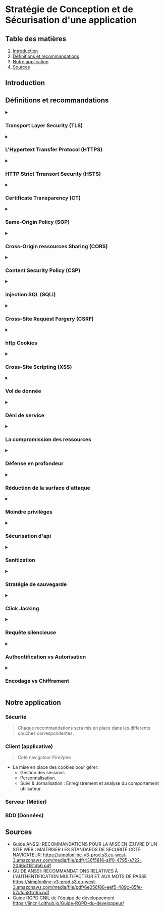 # Stratégie de Conception et de Sécurisation d'une application

## Table des matières
 1. [Introduction](#introduction)
 2. [Définitions et recommandations](#définitions-et-recommandations)
 3. [Notre application](#notre-application)
 4. [Sources](#sources)
## Introduction
<!-- Notre introduction en anglais -->



## Définitions et recommandations

<!-- Liste des termes avec définition, recommandations, exemples, couche ntier -->

<!--  Voici un Model

<details>
  <summary>

  ### I'am the HEADER
  
  </summary>

  #### Définition
  - First line.
    - Sub-First line.
  - Second line
  
  #### Recommandations
  - R1 - title of recommandation
    - Content
  - R2
    - Content

</details>

 -->
<details>
  <summary>

  ### Transport Layer Security (TLS)

  </summary>

  #### Définition
  - Transport Layer Security anciennement appelé Secure Socket Layer (SSL) est un protocole cryptographique conçu pour fournir une communications sécurisé sur un réseau informatique.
  - TLS permet de garantir 3 propriété de sécurité, 
    - `Confidentialité` : Personne d'autre ne peut lire la communication parce que elle est chiffré.
    - `Authenticité` : L'identité des participants à la communication peut être vérifier.
    - `intégrité` : Les messages de la communication ne peuvent pas être modifiées en route par un adversaire.
  #### Recommandations
  - R1 - Recommandations de sécurité relatives à TLS: 
    - Il est nécessaire de mettre en œuvre les Recommandations de sécurité relatives à TLS
    pour tout site même si celui-ci ne traite pas d’informations sensibles.
</details>

<details>
  <summary>

  ### L'Hypertext Transfer Protocol (HTTPS) 
  
  </summary>

  #### Définition
  - C'est un protocole de communication client-serveur pout accéder à des ressources sur un serveur web.
  - La mise en place de HTTPS sur un site ou une application web est une garantie de sécurité qui
    repose sur TLS pour assurer la confidentialité, l'authenticité et l’intégrité des informations échangées, ainsi que
    l’authenticité du serveur contacté.
  - les requêtes HTTP contient : une méthode, un cible et la version du protocole, contient également un en-tête.

  
  #### Recommandations
  - R2 - Mettre en œuvre HSTS
    - Il est nécessaire de mettre en œuvre `HSTS` afin de limiter les risques d’attaque de
    type **Man-In-The-Middle** dus à des accès non sécurisés générés par les utilisateurs ou
    par un attaquant.
  - R3 - Surveiller les CT logs
    - Il est recommandé que l’hébergeur ou le responsable d’un site web mette en œuvre
    un processus de surveillance des Certificate Transparency logs afin de détecter et révoquer les certificats illégitimes qui correspondent à des domaines sous son contrôle.

</details>


<details>
  <summary>

  ### HTTP Strict Trransort Security (HSTS)
  
  </summary>

  #### Définition
  - indique au navigateur d’utiliser automatiquement HTTPS pour tous les accès au site web.
  - HSTS permet à un site Web d'informer le navigateur qu'il ne doit jamais charger le site à l'aide de HTTP et qu'il doit automatiquement convertir toutes les tentatives d'accès au site à l'aide de HTTP en requêtes HTTPS.
  - Demander au navigateur d’utiliser exclusivement HTTPS pour se connecter au site
    visité et à ses sous-domaines, pour une durée d’un an : 
    ``` Strict−Transport−Securit : max−age =31536000 ; includeSubDomains ; ```
  - PS: HTTPS securise seulement l'echange d'informations il agit uniquement pendant l'échange
  
  #### Recommandations
  - R2 - Mettre en œuvre HSTS
    - Il est nécessaire de mettre en œuvre `HSTS` afin de limiter les risques d’attaque de
    type **Man-In-The-Middle** dus à des accès non sécurisés générés par les utilisateurs ou
    par un attaquant.
  - *Attention*
    - Attention, la pérennité de l’accès en HTTPS est un prérequis indispensable à HSTS, qui rendra l’accès en clair impossible

</details>
 
 
<details>
  <summary>

  ### Certificate Transparency (CT)
  
  </summary>

  #### Définition
  - L'autorité de certification c'est un eco-systeme qui vise à faciliter la détection de certificats frauduleux ou invalides.
  
  #### Recommandations
  - R3 - Surveiller les CT logs
    - Il est recommandé que l’hébergeur ou le responsable d’un site web mette en œuvre
    un processus de surveillance des *Certificate Transparency* logs afin de détecter et révoquer les certificats illégitimes qui correspondent à des domaines sous son contrôle.


</details>

<details>
  <summary>

  ### Same-Origin Policy (SOP)
  
  </summary>

  #### Définition
  - c'est un protocole qui restrient dans la communications lorsque ils ont des origine differents.
  - *SOP* est l'une des protections les plus importantes du navigateur.
  - Elle sert à vérifier que les contenus chargés sur la page proviennent du même domaine que celle-ci.
  - Toutes les données doivent provenir de la même source, c'est-à-dire du même serveur. 
  
</details>

<details>
  <summary>

  ### Cross-Origin ressources Sharing (CORS)
  
  </summary>

  #### Définition
  - le Cross-Origin Resource Sharing il est en réalité strictement interdit : quiconque appelle un site Web ne doit pas charger d’autres données venant de serveurs externes ! Mais il peut y avoir des exceptions. Si les deux exploitants du site s’entendent sur une coopération, rien ne s’oppose à un accord. Le Cross-Origin Resource Sharing (CORS) régit cette coopération, il est donc important de n'utiliser CORS que dans certains cas particuliers, et de le configurer de manière aussi restrictive que possible.
  - Accepter de partager les ressources entre un ou plusieur origine.
```js
    // hôte A
    /OPTIONS
    Origin: 'http://example.com'
    Access-Control-Request-Method: DELETE
```
```js
    // hôte B
    Access-Control-Allow-Origin: 'http://example.com'
    Access-Control-Allow-Methods: PUT, POST, DELETE
```
![This operation performs a simple exchange between the client and the server, using CORS headers to handle the privileges:](images/simple-req.png)

  #### Recommandations
  - R39 - Mettre en œuvre un preflight lors des appels COR
    - Si les données transmises par un appel CORS présentent un caractère sensible, il est
    recommandé qu’un preflight soit prévu côté serveur et forcé côté client afin de limiter le risque de fuite d’informations. Un preflight peut être forcé par la présence, à vérifier, d’un en-tête non standard dans chaque requête CORS
  - R40 - Vérifier la valeur de l'Origin lors de la réception d'une requête CORS
    - L’en-tête Origin, dont la falsification est empêchée par le navigateur, doit être contrôlé par l’application avec une liste d’Origins autorisées pour réduire le risque CSRF via CORS.
  - R41 - Cloisonner les services web au moyen de noms de domaines distincts
    - Lors de la mise en place de plusieurs WebServices indépendants, il est recommandé de dédier un domaine à chacun d’entre eux.
  - R42 - Éviter l'usage de bibliothèques publiques effectuant des appels CORS
    - Une bibliothèque JavaScript dont le code est obscurci afin de bloquer son analyse,
    mais effectuant des appels CORS ne doit pas être incluse dans les ressources d’une application web.
  - R42- -Isoler l'utilisation de bibliothèques publiques effectuant des appels CORS.
    - A défaut de pouvoir contrôler le code JavaScript d’une bibliothèque effectuant un
    appel CORS, celle-ci doit être isolée du reste de l’application via un Web Worker ou, à défaut, une iframe.
  - R43 - Anonymiser le chargement des ressources en cross-origin
    - Dans le but de limiter l’exposition des authentifiants et pour préserver la confidentialité des utilisateurs, il est recommandé de positionner l’attribut crossorigin à anonymous pour les ressources dont la récupération ne nécessite pas d’authentificaion.
  - R44 - Préférer l'utilisation de l'API Fetch à XMLHttpRequest
    - Dans la mesure du possible, l’utilisation de l’API Fetch est recommandée par rapport à XMLHttpRequest
- R50 - Cloisonner les traitements dans des iframes
  - Les traitements utilisant des ressources externes non maîtrisées, mais nécessitant la
présence d’un DOM devraient être isolés dans une iframe afin d’interdire leurs accès
aux DOM, cookies, localStorage et sessionStorage de la page parente.
- R51 - Cloisonner les traitements avec une sandbox
  - Lors de l’utilisation d’une iframe à des fins de cloisonnement, il est recommandé de
paramétrer l’attribut sandbox, qui permet une maîtrise accrue du confinement de
l’iframe.
- R58 - Proscrire l'usage de JSON-P
  - Il est recommandé de proscrire l’utilisation de la technique JSON-P. La solution à
privilégier pour consommer des ressources en cross-origin est le Cross-Origin Resource
Sharing

</details>


<details>
  <summary>

  ### Content Security Policy (CSP)
  
  </summary>

  #### Définition
  - permet de définir une stratégie de contrôle des accès aux ressources atteignables d’un site web donné par l’application de restrictions sous forme de liste d’autorisations (aussi appelée liste blanche).
  - Le principal avantage de définir une Content Security Policy (CSP) est de détecter et d’atténuer les attaques XSS.
  - Elle utilise des méta-éléments ou des en-têtes pour donner le feu vert ou bloquer le contenu chargé sur votre site web.
  - Pour activer CSP, vous devez configurer vos serveurs web afin d'ajouter un en-tête (header) HTTP Content-Security-Policy aux réponses. 
```js
  // Une autre possibilité consiste à utiliser l'élément HTML <meta> pour configurer la règle,
  <meta
    http-equiv="Content-Security-Policy"
    content="default-src 'self'; img-src https://*; child-src 'none';" />
``` 
 #### Recommandations
  - R5 - Dissocier clairement la composition des pages web
    - Il est recommandé de dissocier clairement les données (JSON), la structure (HTML),
      le style (CSS) et la logique (JavaScript) d’une page web afin de réduire le risque
      d’occurrence de vulnérabilités XSS.
  - R6 - Expliciter la nature d'une ressource avec l'en-tête Content-Type
    - L’application de la recommandation R5 permet aussi de spécifier de manière explicite
      la nature d’un contenu et donc le contexte dans lequel le navigateur peut l’utiliser.
      Spécifier un Content-Type approprié contribue à réduire le risque qu’une ressource
      soit interprétée de manière inattendue et exploitée par un attaquant.
  - R13 - Restreindre les contenus aux ressources fiables
    - Il est recommandé de mettre en œuvre CSP afin de présenter aux navigateurs une
    liste des sites reconnus comme présentant des ressources fiables et ainsi contribuer
    au principe de moindre privilège en réduisant le risque potentiel de vulnérabilité XSS.
  - R14 - Mettre en œuvre CSP par en-tête HTTP
    - Il est recommandé de privilégier la mise en œuvre de CSP par l’utilisation de l’en-tête
    HTTP Content-Security-Policy.
  - R14- - Mettre en œuvre CSP par balise meta dans les pages HTML
    - Si cela n’est pas possible via en-tête, ou dans des cas particuliers d’affermissement
    d’une stratégie, il est recommandé de mettre en œuvre CSP dans les pages HTML par l’utilisation de la balise HTML <meta>.
  - R15 - Interdire des contenus inline 
    - Les contraintes CSP ne doivent pas présenter les mots-clés suivants : data:, 'unsafe-eval' ou 'unsafe-inline'.
  - R16 - Définir la directive default-src
    - Lors de l’élaboration d’une CSP, il est recommandé de veiller à ce qu’elle contienne
    au moins la directive default-src, et que celle-ci ne soit pas simplement positionnée à « * ».
- R37 - Compléter la mise œuvre de XHR par une configuration CSP
  - Afin de limiter le risque d’exfiltration de données réalisable par un attaquant qui
serait parvenu à remplacer les XHR par des appels CORS valides, il est recommandé
de mettre en œuvre une stratégie Content Security Policy bloquant les appels XHR en
dehors de l’Origin.

</details>

<details>
  <summary>

  ### injection SQL (SQLi)
  
  </summary>

  #### Définition
  - L'injection SQL tire parti des applications web qui ne parviennent pas à valider les entrées utilisateur. Les pirates peuvent transmettre des commandes SQL via l'application web de manière malveillante pour exécution par une base de données principale.
  - L'injection SQL peut obtenir un accès non autorisé à une base de données ou récupérer des informations directement à partir de la base de données. De nombreuses violations de données sont dues à l'injection SQL.
```sql
-- Les pirates utilisent une simple chaîne appelée chaîne magique, par exemple : 
-- Nom d'utilisateur : administrateur
-- Password: anything 'or'1'='1
-- Après avoir cliqué sur le bouton de connexion, la requête SQL fonctionnera comme suit :
"SELECT Count(*) FROM Users WHERE Username=' admin ' AND Password=' anything 'or'1'='1 ' ";
```

</details>
<details>
  <summary>

  ### Cross-Site Request Forgery (CSRF) 
  
  </summary>

  #### Définition
  - Est une classe d’attaques qui force un utilisateur à exécuter, à son insu, des actions privilégiées sur une application tierce sur laquelle il est authentifié. Ce type d’attaques a lieu lors de la navigation sur un site piégé qui émet des requêtes
  vers un site de confiance, mais vulnérable au CSRF (un mécanisme d’authentification faible qui repose uniquement sur les cookies pour gérer les sessions des utilisateurs).
  - pour se protéger des attaques cross-site request forgery : La méthode recommandée et la plus largement adoptée pour lutter contre les attaques cross-site request forgery consiste à utiliser un token anti-CSRF, ou token de synchronisation qui sera géneré aléatoirement en session par le serveur.

  
  #### Recommandations
  - R7 - Vérifier l'échappement des contenus inclus
    - Les données externes employées dans quelque partie que ce soit de la réponse envoyée au navigateur doivent avoir fait l’objet d’un « échappement » adapté au contexte d’interprétation.
  - R8 - Vérifier la conformité des données issues de sources externes
    - Il est recommandé de vérifier, chaque fois que c’est possible, que les données ont
      bien la forme attendue. Lorsque cela est possible, une approche par liste d’autorisations est recommandée : par exemple une donnée censée être numérique ne doit
      être composée que de chiffres.
- R38 - Protéger les appels XHR par un contrôle anti-CSRF 
  - Il est recommandé d’ajouter un contrôle anti-CSRF aux appels XHR à l’aide d’un
  CSRF-Token. Celui-ci doit contenir une valeur aléatoire générée à l’aide d’une fonction utilisant un générateur d’aléa cryptographique et ayant une entropie minimale
  de 128 bits. Cette taille peut être atteinte en générant aléatoirement une chaîne de
  22 caractères ASCII imprimables (A à Z, a à z et 0 à 9).

</details>

<details>
  <summary>

  ### http Cookies
  
  </summary>

  #### Définition
  - Un cookie HTTP (cookie web, cookie de navigateur) est un petit ensemble de données qu'un serveur envoie au navigateur web de l'utilisateur. Le navigateur peut alors le stocker localement, puis le renvoyer à la prochaine requête vers le même serveur. Typiquement, cette méthode est utilisée par le serveur pour déterminer si deux requêtes proviennent du même navigateur.
  - Les cookies sont utilisés pour 3 raisons principales :
    - Gestion des sessions : Logins, panier d'achat, score d'un jeu, ou tout autre chose dont le serveur doit se souvenir.
    - Personnalisation : Préférences utilisateur, thèmes, et autres paramètres.
    - Suivi : Enregistrement et analyse du comportement utilisateur.
  - Les entêtes Set-Cookie et Cookie
```js
  // L'entête de réponse HTTP Set-Cookie envoie un cookie depuis le serveur vers le navigateur.
  // cookie simple est défini comme ceci:
  Set-Cookie: <nom-du-cookie>=<valeur-du-cookie>
```
  #### Recommandations
  - R26 - Ne pas stocker d'informations sensibles dans les cookies
    - Dans le cadre de la défense en profondeur et à l’exception des jetons de session, il
    est recommandé de ne pas stocker des informations sensibles dans les cookies. Leur
    utilisation n’est souhaitable que pour le stockage temporaire d’informations de faible volume, pour lesquelles la perte ou la divulgation sera sans conséquence.
  - R27 - Cloisonner les sessions au moyen de noms de domaine distincts
    - Afin d’éviter qu’un cookie ne soit envoyé par correspondance involontaire sur l’attribut Domain avec le domaine ou sous-domaine en question, il est recommandé de répartir les périmètres de responsabilité d’une application web sur des domaines différents.
  - R28 - Définir le path d'un cookie
    - Il est recommandé de restreindre la portée des cookies en suivant le principe de
moindre privilège. Le path de chaque cookie doit être ajusté au découpage hiérarchique du site web et à la sensibilité du cookie.
  - R29 - Maîtriser l'accès aux cookies en JavaScript
    - Dès lors qu’un cookie n’a d’usage que pour le serveur d’applications ou n’a pas la
nécessité d’être traité par un code exécuté sur le navigateur, l’attribut HttpOnly doit être utilisé afin de limiter le risque de vol par un code JavaScript.
  - R30 - Proscrire l'accès en JavaScript à un cookie de session
    - Pour un cookie de session, il est nécessaire de positionner l’attribut HttpOnly.
  - R31 - Limiter le transit des cookies aux flux sécurisés
    - Dès lors que des cookies sont nécessaires et que le site ou l’application n’est accessible qu’en HTTPS, le flag Secure doit être utilisé.
  - R32 -  Définir une stratégie stricte d'envoi des cookies en cross-site.
    - Dès qu’un cookie n’a pas de raison d’être émis lors de la navigation depuis un site
    web extérieur, définir l’attribut SameSite à Strict. Dans le cas contraire, utiliser la valeur Lax si le cookie n’autorise pas d’action privilégiée via la méthode HTTP GET.
  - R33 -  Définir une stratégie stricte d'envoi des cookies de session en cross-site
    - Pour un cookie de session, l’attribut SameSite doit être défini et ne doit pas être positionné à None.


</details>

<details>
  <summary>

  ### Cross-Site Scripting (XSS)
  
  </summary>

  #### Définition
  - Il s'agit d'une attaque de site Web courante qui est capable d'affecter le site Web ainsi que les utilisateurs du site Web. Les attaquants utilisent couramment JavaScript pour écrire du code malveillant dans XSS. Le code peut voler les détails des cookies de l'utilisateur , modifier les paramètres de l'utilisateur, afficher divers téléchargements de logiciels malveillants et bien d'autres.
  - Comment puis-je empêcher XSS en PHP ? Filtrez vos entrées avec une liste blanche de caractères autorisés et utilisez des indications de type ou un casting de type. Échappez vos sorties avec des **htmlentities** et  **ENT_QUOTES**  pour les contextes HTML, ou des échappements JavaScript Unicode pour les contextes JavaScript.
  #### Recommandations
  - R4 - Utiliser l'API DOM à bon escient
    - Toute intervention sur le contenu client doit être réalisée via l’API DOM. Il est recommandé de ne pas utiliser, ou à défaut de contrôler l’usage de méthodes et propriétés
    qui effectuent des substitutions ou modifications de contenu dans un contexte à
    même d’altérer le comportement de l’application web.
  - R5 - Dissocier clairement la composition des pages web
    - Il est recommandé de dissocier clairement les données (JSON), la structure (HTML),
le style (CSS) et la logique (JavaScript) d’une page web afin de réduire le risque
d’occurrence de vulnérabilités XSS.

 #### Recommandations
  - R9 - Proscrire l'usage de la fonction eval()
    - La fonction eval est dédiée à la transformation de chaîne de caractères en code
    JavaScript. L’usage de cette fonction doit être proscrit
  - R10 - Proscrire l'usage de constructions basées sur l'évaluation de code
    - Interdire l’usage des constructions JavaScript dont l’interprétation des paramètres
  peut aboutir sur de l’exécution de code arbitraire. Des exemples de telles constructions sont setInterval et setTimeout avec une chaîne de caractères en paramètre,
  le constructeur Function('code'), ou encore la méthode .constructor('code')
  du prototype d’une fonction.
  - R11 - Contrôler l'intégrité des contenus internes
    - Il est recommandé de mettre en œuvre SRI pour les ressources JavaScript et CSS internes.
  - R12 - Contrôler l'intégrité des contenus tiers
    - Dans le cas d’un site en HTTPS, il est recommandé de mettre en œuvre systématiquement le contrôle de l’intégrité des ressources via SRI afin de réduire le risque de vulnérabilité XSS, en particulier pour les contenus issus d’un CDN.
</details>

<details>
  <summary>

  ### Vol de donnée

  </summary>

#### Définition

- Attaque qui va provoquer la fuite des données tel que les identifiants, mots de passes, informations personnels et très sensibles.
- Nuit à la confidentialité des données fuités de l'auteur qui peuvent circuler librement sur le web.
- Le plus souvent utilisé pour des objectifs lucratifs, en vendant les données sur le Darkweb (Le web profond).
- Données achetés pour usurper les identités, voler de l'argent, ou les utiliser à d'autres fins malveillantes.

</details>

<details>
  <summary>

  ### Déni de service

  </summary>

#### Définition

- Attaque visant à rendre un service indisponible aux clients.
- Peut provoquer un ralentissement, voir même un arrêt complet du service.
- Nuit à la disponibilité du système et à l'image de l'entreprise ainsi qu'aux investissements financiers.

</details>

<details>
  <summary>
  
  ### La compromission des ressources
 
  </summary>

  #### Définition

  - Attaque qui vise à s'introduire dans un système, pour en modifier son contenu, introduire du code malveillant, remplacer des contenus et informations légitimes par le contenu choisi par l'attaquant (harcèlement, dénigrer, message politique).
  - nuit à l'intégrité du service et de leur propriétaire et peut également nuire aux utilisateurs.

 </details>

 <details>
  <summary>

  ### Défense en profondeur

 </summary>

  #### Définition

  - Consiste à mettre en oeuvre différentes mesures de protections de façon indépendantes pour chaque menace qui pourrais survenir
  - Il faut éviter de concentrer toutes les mesures de sécurité sur un seul point (un point d'entrée par exemple) et de laisser de coté les fonctions internes
  - Il faut privilégier des systèmes avec des unités distincts, de sorte que chacune de ces unités soient protégés et participent à la protection globale du système. 
  - Il existe différents types de défense en profondeur tel que:
    - Des logiciels anti virus
    - Des analyses de risque effectués fréquemment pour vérifier l'intégrité des données
    - des pare feu avec des règles de filtrage pour limiter les requêtes effectués

  #### Recommandations

- Cela concerne toutes les recommandations ensemble qui permette de créer une défense en profondeur de façon fiable sur chaque partie des composants

 </details>

 <details>
  <summary>
  
  ### Réduction de la surface d'attaque

 </summary>

  #### Définition

  - Consiste à ne pas exposer les services ou tout autre point d'entrée et surtout si ne sont pas indispensables.
  - Il faut limiter au maximum la présence de fonctions et composants du service qui ne seront pas strictement nécessaire pour le bon fonctionnement du système.
  - Limiter l'exposition, que ce soit logicielle ou réseau, du début à la fin (de la conception au déploiement)
  - Il existe plusieurs méthode pour cela tel que:
    - Le filtrage du port TCP qui est nécessaire pour l'administration de la base de donnée
    - La désactivation des systèmes qui ne seraient pas nécessaire dans la configuration par défaut
    - Exclure des composants ou des modules qui seront inutiles et qui risqueraient d'avoir des failles exploitable par des hackers. 

 </details>

 <details>
  <summary>
  
  ### Moindre privilèges

 </summary>

  #### Définition

  - Processus visant à ne donner strictement que des droits nécessaire aux utilisateurs et acteurs dans le système
  - Réduire le nombre de permission à un strict minimum nécessaire au bon fonctionnement de son rôle sans altérer ou bloquer ses fonctions principales.
  - Permettra de limiter le risque de compromission des composants et ainsi éviter le risque de destruction des données, de leur vol ou de leur altération.
  - Pour effectuer cela nous pouvons effectuer plusieurs taches tel que:
    - Limiter les permission de nos utilisateurs de l'application sur le système de fichier
    - Limiter les permissions de nos API afin d'empêcher n'importe quel service web ou navigateur à y accéder
    - Ne pas hésiter à utiliser RBAC afin de créer des rôles selon les besoins et selon le nombre de besoin d'accès aux diverses données et aux différentes permissions par rôles

  #### Recommandations
 </details>

<details>
  <summary>
  
  ### Sécurisation d'api

 </summary>

  #### Définition

  - Beaucoup d'entreprises utilisent des API pour connecter entre eux leurs différents services et ainsi communiquer des données plus ou moins sensibles.
  - Les fuites de données qui sont les plus importantes sont en général causés par des API avec des failles vulnérables et exploitables. (**Données médicales, données personnels, données financières**)
  - La stratégie de protection va dépendre du type de données que l'ont transfert.
  - Afin de sécuriser nos API il existe diverses manières de le faire tel que:
    - Utiliser un chiffrement à l'aide du protocole TLS
    - Utiliser des systèmes de signatures (à l'aide de clés de chiffrement) pour être sur que seul les utilisateurs autorisés puissent lire ces données.
    - Faire une analyse de risque et se renseigner sur les applications tierces que l'ont utilise et que l'ont ne maîtrise pas.
    - Identifier toutes les vulnérabilités de notre système et utiliser des solutions étudiés pour fixer ces failles comme par exemple maintenir à jour les différents composants et paquets utilisés, utiliser des outils d'analyse pour détecter des problèmes éventuels (**fuite de données, vulnérabilité d'un composant**)
    
  #### Recommandations

- R1 - Recommandations de sécurité relatives à TLS:
  - Il est nécessaire de mettre en œuvre les Recommandations de sécurité relatives à TLS pour tout site même si celui-ci ne traite pas d’informations sensibles.
- R2 - Mettre en œuvre HSTS
  - Il est nécessaire de mettre en œuvre HSTS afin de limiter les risques d’attaque de type Man-In-The-Middle dus à des accès non sécurisés générés par les utilisateurs ou par un attaquant.
- R61 - Limiter les composants logiciels tiers
  - La liste des composants applicatifs tiers employés doit être limitée au strict nécessaire. Les composants non nécessaires doivent faire l’objet d’une suppression. Si leur
suppression n’est pas envisageable, il est recommandé de les désactiver.
- R62 - Maintenir à jour les composants logiciels tiers utilisés
  - Les composants applicatifs tiers employés doivent être recensés et maintenus à jour.
Cela impose que les composants sélectionnés pour une production soient évalués sur
leur pérennité lors des phases de conception et que les vulnérabilités publiées soient
suivies pour chacun d’eux.
- R63 - Ne pas modifier le cœur des composants logiciels tiers utilisés
  - Pour faciliter leur mise à jour, il est recommandé de ne pas modifier le cœur des
composants logiciels tiers utilisés. Toutes les modifications doivent se faire par des
greffons ou par l’utilisation d’un composant adapté aux besoins
 </details>

<details>
  <summary>

  ### Sanitization

 </summary>

  #### Définition

  - Méthode pour "désinfecter" des donnés reçus afin de s'assurer qu'il ne s'agit pas de données malveillantes et prévenir de toute tentative d'attaque (**injection SQL**)
  - Il est portant de les désinfecter **avant** de les manipuler dans nos script.
  - La plupart des point d'entrés de ce type d'attaque se trouve dans les formulaires, que ce soit des formulaires de contact, ou des formulaire d'inscription et de connexion
  - Les attaques sur ce genre de formulaires peuvent également être:
    - des tentatives d'inclusion de fichiers malveillants
    - des injections de code (javascript par exemple)
    - Le [clickjacking](#click-jacking) 

  #### Recommandations

 </details> 

 <details>
  <summary>
  
  ### Stratégie de sauvegarde

 </summary>

  #### Définition

  - Plan qui consiste à garantir que les données qui sont essentielles à l'entreprise soient sauvegardés et prêtes à être restaurées lors d'une perte de données. 
  - Il faut minimiser les temps d'arrêt de l'entreprise ou du service autant que possible.
  - La continuité commerciale repose sur cette stratégie de sauvegarde et sur la reprise d'activités après incident
  - Pour mettre en place cette stratégie, nous pouvoir utiliser la stratégie 3 2 1 qui implique:
    - Avoir au moins 3 copie des données dans des endroits différents
    - Avoir 2 copie sur des supports différents
    - Avoir 1 copie hors site.
  Pour mettre en place la stratégie 3 2 1 il faut suivre plusieurs étapes:
    - Déterminer l'importance et la disponibilités de chaque données (s'assurer des données cruciales pour l'entreprise et du délai d'attente pour lesquels on veux récupérer les données perdus en fonction du coût et des ressources qui auront étés utilisés au déploiement et a la maintenance de celui-ci)
    - Décider de la fréquence et de la régulation des sauvegardes (cela peut être différentes fréquences selon le type de données ou selon le type de sauvegarde), et bien utiliser des systèmes de sauvegarde versionnés afin de ne pas se retrouver avec une sauvegarde corrompu sans pouvoir revenir à une sauvegarde plus ancienne.
    - Réfléchir au système de déploiement qui sera mis en oeuvre et à la façon dont les sauvegardes seront effectués (manuelles ou automatique avec un outil)
    - Bien tester le processus de restauration à l'aide de simulations qui vont reproduire ce qui pourrais se passer en cas de perte des données et ainsi s'assurer que le système de sauvegarde ne mettrais pas en évidence des éventuels problèmes que l'ont aurais pu négliger ou ignorer auparavant 

  #### Recommandations
 </details>

 <details>
  <summary>

  ### Click Jacking

 </summary>

  #### Définition

  - Type d'attaque qui consiste en une fausse page web qui inciterai un utilisateur légitime à cliquer sur un lien ou un contenu qui pourrais paraître lui aussi légitime mais qui est en réalité une action qui est effectuée sans son consentement sur d'autres sites 
  - Utilisés beaucoup avec des iframes invisibles qui vont pointer vers des sites auquel il aurais potentiellement des droits ou une session ouverte.
  - Pour protéger de ce type d'attaque on peux utiliser plusieurs protection tel que:
    - Le [Content Security Policy (CSP)](#cont)

  #### Recommandations

- R17 - Utiliser CSP contre le clickjacking 
  - Il est recommandé de mettre en place une protection contre le détournement de clic en définissant l’attribut CSP frame-ancestors à une liste d’autorisations minimale.
- R18 - Utiliser X-Frame-Options contre le clickjacking
  - il est recommandé de mettre en place une protection complémentaire contre le détournement de clic en définissant un en-tête

```
X-Frame-Options strict.
```

 </details>

<details>
  <summary>
  
  ### Requête silencieuse

 </summary>
 
  #### Définition

  - Permet de demander au navigateur de réaliser des requêtes silencieuse sans devoir executer du code Javascript ou CSS (une balise html qui appellerai un href avec l'attribut ping)
  - Peut conduire un hacker à cacher a sa victime des connexion silencieuses qui peuvent mener à des fuites de données ou à du DDOS et l'exploitation de failles CSRF
    
  ```html
  <!-- dans la ligne 9 et 10, il y a un lien piégé qui va tenter une attaque CSRF et inciter l'utilisateur à cliquer et ainsi effectuer l'effacement d'un article dont l'id et 123 si jamais l'utilisateur à l'autorisation -->
    <body>
      <a href="/actualites" ping="http://banque.fr/virement?vers=bob">Liens vers les actualités</a> |
      <a href="/meteo" ping="/article/123/delete">Liens vers la météo</a>
  ```

  #### Recommandations
- R20 - Réduire l'impact des requêtes silencieuses via CSP
  - Il est recommandé de définir une CSP limitant les Origins atteignables par le navigateur dans le but de bloquer l’émission de requêtes silencieuses difficiles à maîtriser à cause de la nature de la spécification HTML.
  
</details>

 
<details>
  <summary>

  ### Authentification vs Autorisation

 </summary>

  #### Définition


  #### Recommandations
  
</details>

<details>
  <summary>

  ### Encodage vs Chiffrement

 </summary>

  #### Définition

Encodage (base64, etc):

```
TOKAmWVuY29kYWdlIGNvbnNpc3RlIHNpbXBsZW1lbnQgw6AgdHJhbnNmb3JtZXIgZGVzIGRvbm7DqWVzIGRlIGZhw6dvbiDDoCBjZSBxdeKAmWVsbGVzIHNvaWVudCBwbHVzIGZhY2lsZW1lbnQg4oCcw6ljaGFuZ2VhYmxlc+KAnSBldCDigJxjb21tdW5pY2FibGVz4oCdIGVudHJlIGRpZmbDqXJlbnRzIHN5c3TDqG1lcy4KRW5jb2RlciBkdSBjb250ZW51IG7igJlhIGF1Y3VuIGltcGFjdCBhdSBuaXZlYXUgZGUgbGEgc8OpY3VyaXTDqSBkZXMgZG9ubsOpZXM6IGlsIHPigJlhZ2l0IHVuaXF1ZW1lbnQgZGUgbW9kaWZpZXIgbGEgZmHDp29uIGRvbnQgc29udCBhZmZpY2jDqWVzIGV0L291IGNvbW11bmlxdcOpZXMgZGVzIGluZm9ybWF0aW9ucy4=
```

  #### Recommandations
  
</details>

## Notre application

<!-- Ce que l'ont va mettre en place et pour quel raison -->
### Sécurité 
> Chaque recommandations sera mis en place dans les differents couches correspondentes.
### Client (applicative)
> Coté navigateur Pire2pire
  - La mise en place des cookies pour gérer:
    - Gestion des sessions.
    - Personnalisation.
    - Suivi & Jornalisation : Enregistrement et analyse du comportement utilisateur.
### Serveur (Métier)
### BDD (Données)
## Sources

- Guide ANSSI: RECOMMANDATIONS POUR LA MISE EN ŒUVRE D'UN SITE WEB : MAÎTRISER LES STANDARDS DE SÉCURITÉ CÔTÉ NAVIGATEUR:
  https://simplonline-v3-prod.s3.eu-west-3.amazonaws.com/media/file/pdf/436f5816-a1f0-4795-a722-2046d1181db6.pdf
- GUIDE ANSSI: RECOMMANDATIONS RELATIVES À L'AUTHENTIFICATION MULTIFACTEUR ET AUX MOTS DE PASSE
  https://simplonline-v3-prod.s3.eu-west-3.amazonaws.com/media/file/pdf/6e056f88-eef5-489c-85fe-57c1c58fb165.pdf
- Guide RGPD CNIL de l'équipe de développement
  https://lincnil.github.io/Guide-RGPD-du-developpeur/

